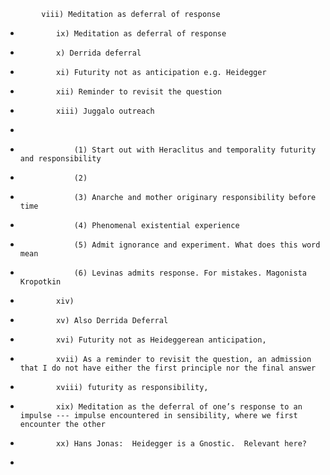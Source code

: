            viii) Meditation as deferral of response
*             ix) Meditation as deferral of response
*             x) Derrida deferral
*             xi) Futurity not as anticipation e.g. Heidegger
*             xii) Reminder to revisit the question
*             xiii) Juggalo outreach
* 
*                 (1) Start out with Heraclitus and temporality futurity and responsibility
*                 (2) 
*                 (3) Anarche and mother originary responsibility before time
*                 (4) Phenomenal existential experience
*                 (5) Admit ignorance and experiment. What does this word mean
*                 (6) Levinas admits response. For mistakes. Magonista Kropotkin
*             xiv) 
*             xv) Also Derrida Deferral
*             xvi) Futurity not as Heideggerean anticipation, 
*             xvii) As a reminder to revisit the question, an admission that I do not have either the first principle nor the final answer
*             xviii) futurity as responsibility, 
*             xix) Meditation as the deferral of one’s response to an impulse --- impulse encountered in sensibility, where we first encounter the other
*             xx) Hans Jonas:  Heidegger is a Gnostic.  Relevant here?
* 